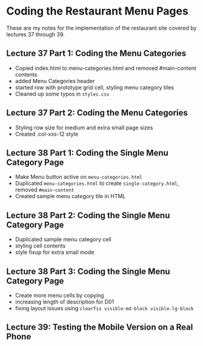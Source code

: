 # Coding the Restaurant Menu Pages

These are my notes for the implementation of the restaurant site covered by
lectures 37 through 39.

## Lecture 37 Part 1: Coding the Menu Categories

* Copied index.html to menu-categories.html and removed #main-content contents
* added Menu Categories header
* started row with prototype grid cell, styling menu category tiles
* Cleaned up some typos in `styles.css`

## Lecture 37 Part 2: Coding the Menu Categories

* Styling row size for medium and extra small page sizes
* Created .col-xxs-12 style

## Lecture 38 Part 1: Coding the Single Menu Category Page

* Make Menu button active on `menu-categories.html`
* Duplicated `menu-categories.html` to create `single-category.html`, removed `#main-content`
* Created sample menu category tile in HTML

## Lecture 38 Part 2: Coding the Single Menu Category Page

* Duplicated sample menu category cell
* styling cell contents
* style fixup for extra small mode

## Lecture 38 Part 3: Coding the Single Menu Category Page

* Create more menu cells by copying
* increasing length of description for D01
* fixing layout issues using `clearfix visible-md-block visible-lg-block`

## Lecture 39: Testing the Mobile Version on a Real Phone
